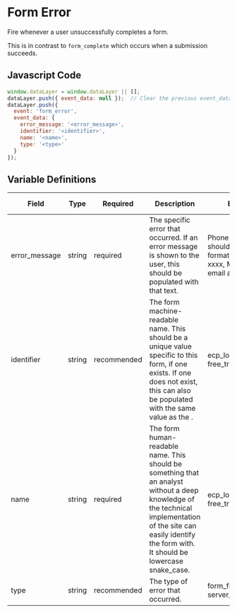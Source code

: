 # Form Error

Fire whenever a user unsuccessfully completes a form. 

This is in contrast to `form_complete` which occurs when a submission succeeds.

## Javascript Code

```js
window.dataLayer = window.dataLayer || [];
dataLayer.push({ event_data: null });  // Clear the previous event_data object.
dataLayer.push({
  event: 'form_error',
  event_data: {
    error_message: '<error_message>',
    identifier: '<identifier>',
    name: '<name>',
    type: '<type>'
  }
});
```

## Variable Definitions

|Field|Type|Required|Description|Example|Pattern|Min Length|Max Length|Minimum|Maximum|Multiple Of|
| --- | --- | --- | --- | --- | --- | --- | --- | --- | --- | --- |
|error_message|string|required|The specific error that occurred. If an error message is shown to the user, this should be populated with that text.|Phone number should follow the format (xxx) xxx-xxxx, Must be a valid email address|
|identifier|string|recommended|The form machine-readable name. This should be a unique value specific to this form, if one exists. If one does not exist, this can also be populated with the same value as the <name>.|ecp_locator, free_trial|
|name|string|required|The form human-readable name. This should be something that an analyst without a deep knowledge of the technical implementation of the site can easily identify the form with. It should be lowercase snake_case.|ecp_locator, free_trial|
|type|string|recommended|The type of error that occurred.|form_field_validation, server_error|
